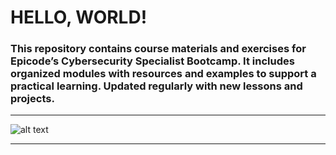 # HELLO, WORLD!
### This repository contains course materials and exercises for Epicode’s Cybersecurity Specialist Bootcamp. It includes organized modules with resources and examples to support a practical learning. Updated regularly with new lessons and projects.
---
![alt text](https://i.ytimg.com/vi/pnNCvnlmJXg/maxresdefault.jpg)

---
